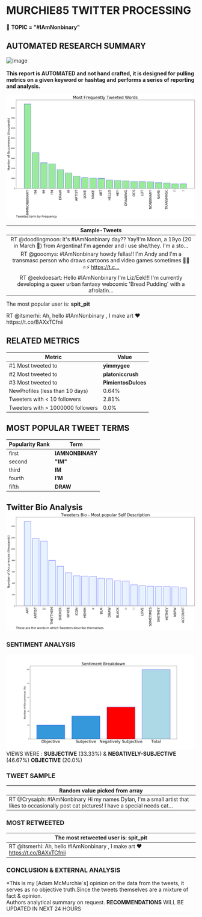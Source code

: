 # MURCHIE85 TWITTER PROCESSING 
&#x1F34E; **TOPIC = "#IAmNonbinary"**

## AUTOMATED RESEARCH SUMMARY

![image](https://marketingplatform.google.com/about/static/images/gmp/analytics-smb-benefit.jpg)
<br></br>
<b> This report is AUTOMATED and not hand crafted, it is designed for pulling metrics on a given keyword or hashtag and performs a series of reporting and analysis.</b>



![image](TWEETS.png)



|                **Sample-Tweets**        |
| :-------------: |
| RT @doodlingmoon: It's #IAmNonbinary day?? Yay!I'm Moon, a 19yo (20 in March 👀) from Argentina! I'm agender and i use she/they. I'm a sto… |
| RT @gooomys: #IAmNonbinary howdy fellas!! I'm Andy and I'm a transmasc person who draws cartoons and video games sometimes 🌈💧⭐⚡ https://t.c… |
| RT @eekdoesart: Hello #IAmNonbinary I'm Liz/Eek!!! I'm currently developing a queer urban fantasy webcomic 'Bread Pudding' with a afrolatin… |

The most popular user is: **spit_pit**
<div class="alert alert-block alert-danger"> RT @itsmerhi: Ah, hello #IAmNonbinary , I make art ❤️ https://t.co/BAXxTCfnii</div>

## RELATED METRICS<br>
| Metric | Value |
| ------------- | ------------- |
| #1 Most tweeted to  | **yimmygee** |
| #2 Most tweeted to  | **platoniccrush** |
| #3 Most tweeted to  | **PimientosDulces** |
| NewProfiles (less than 10 days) | 0.64%  |
| Tweeters with < 10 followers  | 2.81%|
| Tweeters with > 1000000 followers  | 0.0%  |



## MOST POPULAR TWEET TERMS 


| Popularity Rank  | Term |
| ------------- | ------------- |
| first  | **IAMNONBINARY**  |
| second  | **"IM"**  |
| third  | **IM** |
| fourth  | **I’M**  |
| fifth  | **DRAW**  |


## Twitter Bio Analysis![image](BIO.png)
### SENTIMENT ANALYSIS
![image](sentiment.png)
VIEWS WERE : **SUBJECTIVE**  (33.33%) & **NEGATIVELY-SUBJECTIVE** (46.67%) **OBJECTIVE** (20.0%)

### TWEET SAMPLE 
| Random value picked from array |
| ------------- |
|RT @Crysaiph: #IAmNonbinary Hi my names Dylan, I'm a small artist that likes to occasionally post cat pictures! I have a special needs cat… |

### MOST RETWEETED 

| The most retweeted user is: **spit_pit**  |
| ------------- |
| RT @itsmerhi: Ah, hello #IAmNonbinary , I make art ❤️ https://t.co/BAXxTCfnii |

### CONCLUSION & EXTERNAL ANALYSIS

*This is my [Adam McMurchie`s] opinion on the data from the tweets, it serves as no objective truth.Since the tweets themselves are a mixture of fact & opinion.<br>
Authors analytical summary on request.
**RECOMMENDATIONS** WILL BE UPDATED IN NEXT  24 HOURS <br>